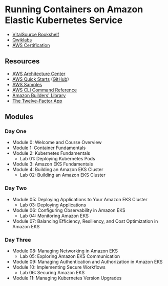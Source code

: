 # Running Containers on Amazon Elastic Kubernetes Service

* [VitalSource Bookshelf](https://online.vitalsource.com)
* [Qwiklabs](https://ddls.qwiklabs.com/)
* [AWS Certification](https://aws.amazon.com/certification/)

## Resources

* [AWS Architecture Center](https://aws.amazon.com/architecture/)
* [AWS Quick Starts](https://aws.amazon.com/quickstart/) ([GitHub](https://github.com/aws-quickstart/))
* [AWS Samples](https://github.com/aws-samples)
* [AWS CLI Command Reference](https://docs.aws.amazon.com/cli/latest/index.html)
* [Amazon Builders' Library](https://aws.amazon.com/builders-library/)
* [The Twelve-Factor App](https://12factor.net)

## Modules

### Day One

* Module 0: Welcome and Course Overview
* Module 1: Container Fundamentals
* Module 2: Kubernetes Fundamentals
  * Lab 01: Deploying Kubernetes Pods
* Module 3: Amazon EKS Fundamentals
* Module 4: Building an Amazon EKS Cluster
  * Lab 02: Building an Amazon EKS Cluster

### Day Two

* Module 05: Deploying Applications to Your Amazon EKS Cluster
  * Lab 03:  Deploying Applications
* Module 06: Configuring Observability in Amazon EKS
  * Lab 04:  Monitoring Amazon EKS
* Module 07: Balancing Efficiency, Resiliency, and Cost Optimization in Amazon EKS

### Day Three

* Module 08: Managing Networking in Amazon EKS
  * Lab 05:  Exploring Amazon EKS Communication
* Module 09: Managing Authentication and Authorization in Amazon EKS
* Module 10: Implementing Secure Workflows
  * Lab 06:  Securing Amazon EKS 
* Module 11: Managing Kubernetes Version Upgrades

